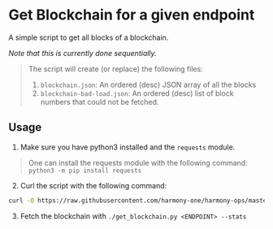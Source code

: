 # Get Blockchain for a given endpoint

A simple script to get all blocks of a blockchain.

*Note that this is currently done sequentially.*

> The script will create (or replace) the following files:
>    1) `blockchain.json`: An ordered (desc) JSON array of all the blocks
>    2) `blockchain-bad-load.json`: An ordered (desc) list of block numbers that could not be fetched.

## Usage

1) Make sure you have python3 installed and the `requests` module.
> One can install the requests module with the following command: `python3 -m pip install requests`

2) Curl the script with the following command:
```bash
curl -O https://raw.githubusercontent.com/harmony-one/harmony-ops/master/devops/get_blockchain/get_blockchain.py && chmod +x ./get_blockchain.py && ./get_blockchain.py -h
```

3) Fetch the blockchain with `./get_blockchain.py <ENDPOINT> --stats`
